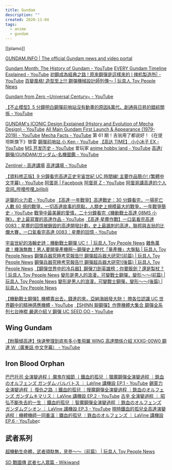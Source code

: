 ```yaml
---
title: Gundam
description: ""
created: 2020-11-04
tags:
  - anime
  - gundam
---
```


[[plamo]]

[GUNDAM.INFO | The official Gundam news and video portal](https://hk.gundam.info/)

[Gundam Month: The History of Gundam - YouTube](https://www.youtube.com/watch?v=v3u2OjO1xOA)
[EVERY Gundam Timeline Explained - YouTube](https://www.youtube.com/watch?v=7mspCHH9uZ0&t=0s)
[初鋼成為經典之路 ! 原來鋼彈是這樣來的 l 辣机製造所| - YouTube](https://www.youtube.com/watch?v=QGeioKBNrls)
[百變風格! 造型至上!!! 鋼彈機械設計師列傳～ | 玩具人 Toy People News](https://www.toy-people.com/?p=30602)

[Gundam from Zero ~Universal Century~ - YouTube](https://www.youtube.com/watch?v=mj3zDGgFRXw)

[【不止模型】5 分鐘明白鋼彈前哨站沒有動畫的原因&萬代、創通與日昇的錯綜關係 - YouTube](https://www.youtube.com/watch?v=fj2tJv-O7HU)

[GUNDAM's ICONIC Design Explained (History and Evolution of Mecha Design) - YouTube](https://www.youtube.com/watch?v=-5gz6imnITc)
[All Main Gundam First Launch & Appearance (1979-2019) - YouTube](https://www.youtube.com/watch?v=5bU5sk81rG8)
[Mecha Facts - YouTube](https://www.youtube.com/playlist?list=PLH7RuLqXOxdcpMQmSZSgg8S2YpyD_j3PD)
第 61 期！吉翁用了都说好！《在提坦斯旗下》银雷
[鋼彈前哨站 小 Ken - YouTube](https://www.youtube.com/user/adsl2x/videos)
[【高达 TIME】 小小冰子 EX - YouTube](https://www.youtube.com/channel/UCYNCRnYr2stiwVw2TnTl4qA/search?query=%E3%80%90%E9%AB%98%E8%BE%BETIME%E3%80%91)
[MS 开发历史 - YouTube](https://www.youtube.com/playlist?list=PLutfmPd-jr58_NuQDkUpGTSHDRkGWJdzm) 爱玩家
[anime hobby land - YouTube](https://www.youtube.com/channel/UCxZF9ifFwsBrVv2hr085Qiw)
[高達/鋼彈/GUNDAM/ガンダム-名機圖鑑 - YouTube](https://www.youtube.com/playlist?list=PLCgEruUGtrCGa8oMa8AP1YBMHlhdflyS9)

[Zentinel - 高達講場](https://www.zentinelhk.com/blog/singblog)
[高達講場 - YouTube](https://www.youtube.com/playlist?list=PLW60DZ3uw-7tZsUd8M5fy-lM1vQiOqhHd)

[【資料修正版】9 分鐘看完高達正史宇宙世紀 UC 時間線! 主要作品簡介! (繁體中文字幕) - YouTube](https://www.youtube.com/watch?v=GoLsqo4WZWk)
[阿蛋哥 | Facebook](https://www.facebook.com/%E9%98%BF%E8%9B%8B%E5%93%A5-103766332056350/)
[阿蛋哥 Z - YouTube](https://www.youtube.com/@BroDanZ)
[阿蛋哥講高達的个人空间\_哔哩哔哩\_bilibili](https://space.bilibili.com/1029093021?from=search)

[逆襲的火力君 - YouTube](https://www.youtube.com/@Gundam_Home)
[【高達·一年戰爭】高達戰史：30 分鐘看完，一場死亡人數 60 億的戰爭，一切高達故事的原點，人類史上規模最大的戰爭，一年戰爭簡史 - YouTube](https://www.youtube.com/watch?v=9-HffgPWFjI)
[戰爭中最美麗的愛情，二十分鐘看完《機動戰士高達 08MS 小隊》，史上最寫實的高達作品 - YouTube](https://www.youtube.com/watch?v=gZGI4FCPYnU)
[【高達·星塵作戰】一口氣看完高達 0083：星塵的回憶被銷毀的高達開發計劃，史上最諷刺的高達，聯邦與吉翁的比爛大賽，一口氣看完高達 0083：星塵的回憶 - YouTube](https://www.youtube.com/watch?v=tJYud0vuLUI)

[宇宙世紀的浩翰史詩：機動戰士鋼彈 UC！ | 玩具人 Toy People News](https://www.toy-people.com/?p=25529)
[雜魚萬歲！機海無敵！男人要開量產機啊～鋼彈史上歷代「量產機」大盤點 | 玩具人 Toy People News](https://www.toy-people.com/?p=42280)
[鋼彈兵器究極考究報告!!! 鋼彈超兵器大研究!(前篇) | 玩具人 Toy People News](https://www.toy-people.com/?p=29974)
[鋼彈兵器究極考究報告!!! 鋼彈超兵器大研究!(後篇) | 玩具人 Toy People News](https://www.toy-people.com/?p=30274)
[【鋼彈世界中的冷兵器】鋼彈刀劍英雄榜：你要販劍？還是製杖？ | 玩具人 Toy People News](https://www.toy-people.com/?p=33065)
[變形是男人的浪漫，可變戰士鋼彈，變形～～(前篇) | 玩具人 Toy People News](https://www.toy-people.com/?p=28741)
[變形是男人的浪漫，可變戰士鋼彈，變形～～(後篇) | 玩具人 Toy People News](https://www.toy-people.com/?p=29035)

[【機動戰士鋼彈】機體賣出去，錢進的來，亞納海姆發大財！ 帶各位認識 UC 世界觀中的精神感應機體 - YouTube](https://www.youtube.com/watch?v=CmhLVwWP)
[【SHINN 聊鋼彈】作弊機體大集合 鋼彈全系列七台神棍 嚴選介紹 V 鋼彈 UC SEED OO - YouTube](https://www.youtube.com/watch?v=xUj9bHGSs-0)

## Wing Gundam

[【粉腸傾高達】快速整理到底有多小隻飛翼 WING 高達關係介紹 XXXG-00W0 鋼達 W（廣東話 中文字幕） - YouTube](https://www.youtube.com/watch?v=eucCoCA6xFM)

## Iron Blood Orphan

[巴巴托司 全演變過程丨 魔鬼在細節 丨鐵血的孤兒 ｜獵魔鋼彈全演變過程 ｜鉄血のオルフェンズ ガンダム·バルバトス ｜ LaVine 講機設 EP.1 - YouTube](https://www.youtube.com/watch?v=SaWxaU7oUmI)
[錫蒙力 全演變過程 丨 復仇之路 丨鐵血的孤兒 ｜搜魔鋼彈全演變過程 ｜鉄血のオルフェンズ ガンダムキマリス｜ LaVine 講機設 EP.2 - YouTube](https://www.youtube.com/watch?v=RXhAr10ln-E)
[古辛 全演變過程 ｜ 昭弘不斷失去的一生 ｜鐵血的孤兒 ｜智魔鋼彈全演變過程 ｜鉄血のオルフェンズ ガンダムグシオン ｜ LaVine 講機設 EP.3 - YouTube](https://www.youtube.com/watch?v=RiiWR-i_PL8)
[現時鐵血的孤兒全高達演變過程｜機體機師一同重溫｜鐵血的孤兒 ｜鉄血のオルフェンズ ｜ LaVine 講機設 EP.6 - YouTube](https://www.youtube.com/watch?v=RtpHoVi-JI4)c

## 武者系列

[超機動生命體，武者頑馱無，見參～～（前篇） | 玩具人 Toy People News](https://www.toy-people.com/?p=27381)

[SD 戰國傳 武者七人眾篇 - Wikiwand](https://www.wikiwand.com/zh-hant/SD%E6%88%B0%E5%9C%8B%E5%82%B3_%E6%AD%A6%E8%80%85%E4%B8%83%E4%BA%BA%E7%9C%BE%E7%AF%87)
